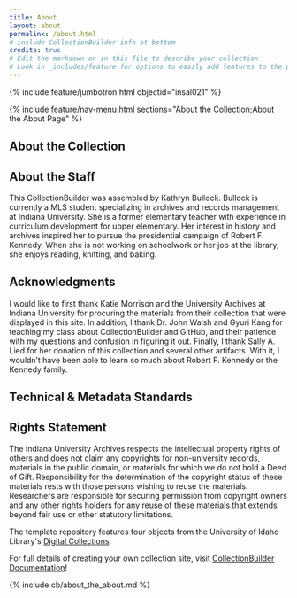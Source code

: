 ```yaml
---
title: About
layout: about
permalink: /about.html
# include CollectionBuilder info at bottom
credits: true
# Edit the markdown on in this file to describe your collection
# Look in _includes/feature for options to easily add features to the page
---
```


{% include feature/jumbotron.html objectid="insal021" %}

{% include feature/nav-menu.html sections="About the Collection;About the About Page" %}

## About the Collection  


## About the Staff
This CollectionBuilder was assembled by Kathryn Bullock. Bullock is currently a MLS student specializing in archives and records management at Indiana University. She is a former elementary teacher with experience in curriculum development for upper elementary. Her interest in history and archives inspired her to pursue the presidential campaign of Robert F. Kennedy. When she is not working on schoolwork or her job at the library, she enjoys reading, knitting, and baking.

## Acknowledgments
I would like to first thank Katie Morrison and the University Archives at Indiana University for procuring the materials from their collection that were displayed in this site. In addition, I thank Dr. John Walsh and Gyuri Kang for teaching my class about CollectionBuilder and GitHub, and their patience with my questions and confusion in figuring it out. Finally, I thank Sally A. Lied for her donation of this collection and several other artifacts. With it, I wouldn’t have been able to learn so much about Robert F. Kennedy or the Kennedy family.

## Technical & Metadata Standards


## Rights Statement
The Indiana University Archives respects the intellectual property rights of others and does not claim any copyrights for non-university records, materials in the public domain, or materials for which we do not hold a Deed of Gift. Responsibility for the determination of the copyright status of these materials rests with those persons wishing to reuse the materials. Researchers are responsible for securing permission from copyright owners and any other rights holders for any reuse of these materials that extends beyond fair use or other statutory limitations.

The template repository features four objects from the University of Idaho Library's [Digital Collections](https://www.lib.uidaho.edu/digital). 

For full details of creating your own collection site, visit [CollectionBuilder Documentation](https://collectionbuilder.github.io/cb-docs/)!

<!-- IMPORTANT!!! DELETE this comment and the include below when you are finished editing this page for your collection. The include below introduces about page features. They will show up on your collection's about page until you delete it.  -->
{% include cb/about_the_about.md %} 
